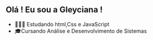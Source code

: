 ## Olá ! Eu sou a Gleyciana !

- 👨🏼‍🎓 Estudando html,Css e JavaScript 
- 🎓Cursando Análise e Desenvolvimento de Sistemas


